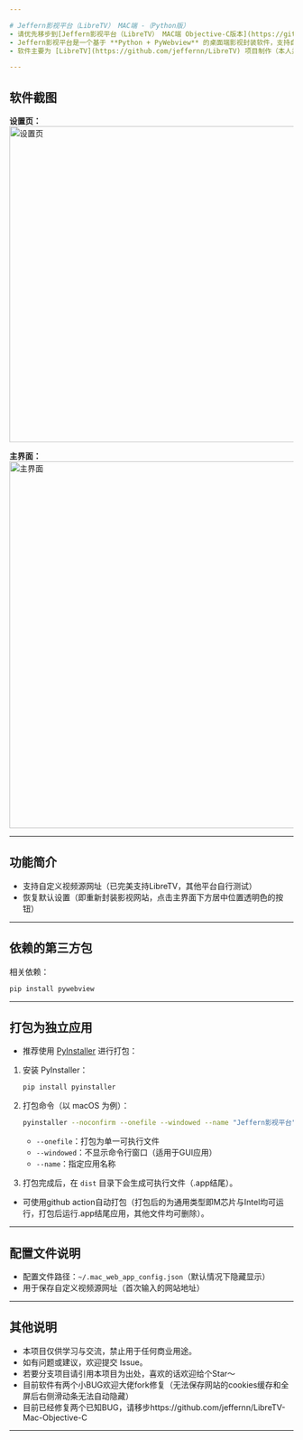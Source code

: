 ```yaml
---

# Jeffern影视平台（LibreTV） MAC端 -（Python版）
- 请优先移步到[Jeffern影视平台（LibreTV） MAC端 Objective-C版本](https://github.com/jeffernn/LibreTV-Mac-Objective-C) 此版本修复所有已知BUG极其优化运行效率
- Jeffern影视平台是一个基于 **Python + PyWebview** 的桌面端影视封装软件，支持自定义视频源。  
- 软件主要为 [LibreTV](https://github.com/jeffernn/LibreTV) 项目制作（本人并非引用项目相关制作人员，制作本软件的初心是方便本人使用）

---
```


## 软件截图

**设置页：**  
<img width="560" alt="设置页" src="https://github.com/user-attachments/assets/c240d0b2-ec7e-40b4-b8b2-9bd0a0044f17" />

**主界面：**  
<img width="650" alt="主界面" src="https://github.com/user-attachments/assets/077ee0eb-0b43-4252-ad54-802d8642b07f" />

---

## 功能简介

- 支持自定义视频源网址（已完美支持LibreTV，其他平台自行测试）
- 恢复默认设置（即重新封装影视网站，点击主界面下方居中位置透明色的按钮）
---

## 依赖的第三方包

相关依赖：

```bash
pip install pywebview
```

---

## 打包为独立应用

- 推荐使用 [PyInstaller](https://www.pyinstaller.org/) 进行打包：

1. 安装 PyInstaller：

   ```bash
   pip install pyinstaller
   ```

2. 打包命令（以 macOS 为例）：

   ```bash
   pyinstaller --noconfirm --onefile --windowed --name "Jeffern影视平台" mac-web.py
   ```

   - `--onefile`：打包为单一可执行文件
   - `--windowed`：不显示命令行窗口（适用于GUI应用）
   - `--name`：指定应用名称

3. 打包完成后，在 `dist` 目录下会生成可执行文件（.app结尾）。
- 可使用github action自动打包（打包后的为通用类型即M芯片与Intel均可运行，打包后运行.app结尾应用，其他文件均可删除）。
---

## 配置文件说明

- 配置文件路径：`~/.mac_web_app_config.json`（默认情况下隐藏显示）
- 用于保存自定义视频源网址（首次输入的网站地址）

---

## 其他说明

- 本项目仅供学习与交流，禁止用于任何商业用途。
- 如有问题或建议，欢迎提交 Issue。
- 若要分支项目请引用本项目为出处，喜欢的话欢迎给个Star～
- 目前软件有两个小BUG欢迎大佬fork修复（无法保存网站的cookies缓存和全屏后右侧滑动条无法自动隐藏）
- 目前已经修复两个已知BUG，请移步https://github.com/jeffernn/LibreTV-Mac-Objective-C
---
